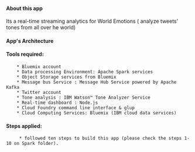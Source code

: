 

#### About this app 
   Its a real-time streaming analytics for World Emotions ( analyze tweets' tones from all over he world) 
   
  
#### App's Architecture
   

#### Tools required:

		* Bluemix account
		* Data processing Environment: Apache Spark services 
		* Object Storage services from Bluemix
		* Message bus Service : Message Hub Service powered by Apache Kafka
		* Twitter account
		* Tone analysis : IBM Watson™ Tone Analyzer Service
		* Real-time dashboard : Node.js
		* Cloud Foundry command line interface & glup
		* Cloud Computing Services: Bluemix (IBM cloud data services)
	

#### Steps applied:
	
		 * followed ten steps to build this app (please check the steps 1-10 on Spark folder).
	
